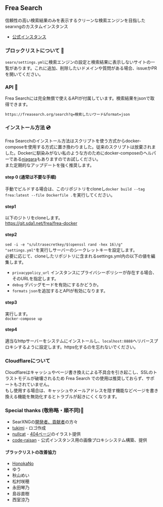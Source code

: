## Frea Search
信頼性の高い検索結果のみを表示するクリーンな検索エンジンを目指したsearxngのカスタムインスタンス<br>

 - [公式インスタンス](https://freasearch.org/)


### ブロックリストについて 🚫
`searx/settings.yml`に検索エンジンの設定と検索結果に表示しないサイトの一覧があります。これに追加、削除したいドメインや質問がある場合、issueかPRを開いてください。

### API 💫
Frea Searchには完全無償で使えるAPIが付属しています。検索結果をjsonで取得できます。
```
https://freasearch.org/search?q=検索したいワード&format=json
```

### インストール方法 💿
Frea Searcchのインストール方法はスクリプトを使う方式からdocker-composeを使用する方式に置き換わりました。従来のスクリプトは放棄されました。Dockerに馴染みがない私のような方のためにdocker-composeのヘルパーである[niagara](https://git.sda1.net/frea/niagara)もありますのでお試しください。  
また定期的なアップデートを強く推奨します。

#### step 0 (通常は不要な手順)
手動でビルドする場合は、このリポジトリをcloneし`docker build --tag frea:latest --file Dockerfile .`を実行してください。

#### step1
以下のジトリをcloneします。  
https://git.sda1.net/frea/frea-docker

#### step2
`sed -i -e "s/ultrasecretkey/$(openssl rand -hex 16)/g" "settings.yml"`を実行しサーバーのシークレットキーを設定します。  
必要に応じて、cloneしたリポジトリに含まれるsettings.yml内の以下の値を編集します。

 - `privacypolicy_url` インスタンスにプライバシーポリシーが存在する場合、そのURLを指定します。
 - `debug` デバッグモードを有効にするかどうか。
 - `formats` `json`を追加するとAPIが有効になります。

#### step3
実行します。  
`docker-compose up`

#### step4
適当なhttpサーバーをシステムにインストールし、`localhost:8888`へリバースプロキシするように設定します。https化するのを忘れないでください。


### Cloudflareについて
Cloudflareはキャッシュやページ書き換えによる不具合を引き起こし、SSLのトラストモデルが破壊されるため Frea Search での使用は推奨しておらず、サポートもされていません。  
もし使用する場合は、キャッシュやメールアドレスを隠す機能などページを書き換える機能を無効化するとトラブルが起きにくくなります。


### Special thanks (敬称略・順不同)🙏
 - SearXNGの[開発者、貢献者](https://github.com/searxng/searxng/graphs/contributors)の方々
 - [tukimi](https://github.com/kr-tukimi)  - ロゴ作成
 - [nullcat](https://github.com/nullnyat)  - [404ページ](https://freasearch.org/404)のイラスト提供
 - [code-raisan](https://github.com/code-raisan)  - 公式インスタンス用の画像プロキシシステム構築、提供

#### ブラックリストの改善協力
 - [HonokaNo](https://github.com/HonokaNo)
 - ゆう
 - 秋山めい
 - 松村咲穂
 - 永田琴乃
 - 島谷直樹
 - 西室涼乃


